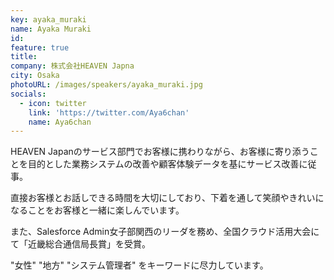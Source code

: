 ```yaml
---
key: ayaka_muraki
name: Ayaka Muraki
id: 
feature: true
title: 
company: 株式会社HEAVEN Japna
city: Osaka
photoURL: /images/speakers/ayaka_muraki.jpg
socials:
  - icon: twitter
    link: 'https://twitter.com/Aya6chan'
    name: Aya6chan
---
```

HEAVEN Japanのサービス部門でお客様に携わりながら、お客様に寄り添うことを目的とした業務システムの改善や顧客体験データを基にサービス改善に従事。

直接お客様とお話しできる時間を大切にしており、下着を通して笑顔やきれいになることをお客様と一緒に楽しんでいます。

また、Salesforce Admin女子部関西のリーダを務め、全国クラウド活用大会にて「近畿総合通信局長賞」を受賞。

"女性" "地方" "システム管理者" をキーワードに尽力しています。
